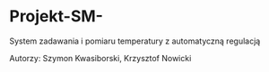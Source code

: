 # Projekt-SM-
System zadawania i pomiaru temperatury z automatyczną regulacją

Autorzy: Szymon Kwasiborski, Krzysztof Nowicki
